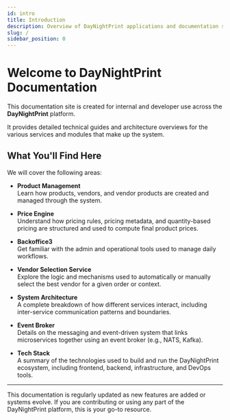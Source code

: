 ```yaml
---
id: intro
title: Introduction
description: Overview of DayNightPrint applications and documentation scope.
slug: /
sidebar_position: 0
---
```


# Welcome to DayNightPrint Documentation

This documentation site is created for internal and developer use across the **DayNightPrint** platform.

It provides detailed technical guides and architecture overviews for the various services and modules that make up the system.

## What You'll Find Here

We will cover the following areas:

- **Product Management**  
  Learn how products, vendors, and vendor products are created and managed through the system.

- **Price Engine**  
  Understand how pricing rules, pricing metadata, and quantity-based pricing are structured and used to compute final product prices.

- **Backoffice3**  
  Get familiar with the admin and operational tools used to manage daily workflows.

- **Vendor Selection Service**  
  Explore the logic and mechanisms used to automatically or manually select the best vendor for a given order or context.

- **System Architecture**  
  A complete breakdown of how different services interact, including inter-service communication patterns and boundaries.

- **Event Broker**  
  Details on the messaging and event-driven system that links microservices together using an event broker (e.g., NATS, Kafka).

- **Tech Stack**  
  A summary of the technologies used to build and run the DayNightPrint ecosystem, including frontend, backend, infrastructure, and DevOps tools.

---

This documentation is regularly updated as new features are added or systems evolve. If you are contributing or using any part of the DayNightPrint platform, this is your go-to resource.

